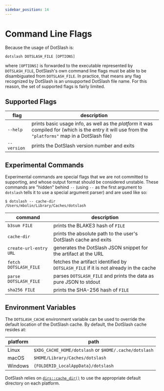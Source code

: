 ```yaml
---
sidebar_position: 14
---
```


# Command Line Flags

Because the usage of DotSlash is:

```shell
dotslash DOTSLASH_FILE [OPTIONS]
```

where `[OPTIONS]` is forwarded to the executable represented by `DOTSLASH_FILE`,
DotSlash's own command line flags must be able to be disambiguated from
`DOTSLASH_FILE`. In practice, that means any flag recognized by DotSlash is an
unsupported DotSlash file name. For this reason, the set of supported flags is
fairly limited.

## Supported Flags

<!-- markdownlint-disable MD033 -->

| flag                     | description                                                                                                                                           |
| ------------------------ | ----------------------------------------------------------------------------------------------------------------------------------------------------- |
| `--help`                 | prints basic usage info, as well as the _platform_ it was compiled for (which is the entry it will use from the `"platforms"` map in a DotSlash file) |
| <nobr>`--version`</nobr> | prints the DotSlash version number and exits                                                                                                          |

<!-- markdownlint-enable MD033 -->

## Experimental Commands

Experimental commands are special flags that we are not committed to supporting,
and whose output format should be considered unstable. These commands are
"hidden" behind `--` (using `--` as the first argument to `dotslash` tells it to
use a special argument parser) and are used like so:

```shell
$ dotslash -- cache-dir
/Users/mbolin/Library/Caches/dotslash
```

| command                | description                                                                          |
| ---------------------- | ------------------------------------------------------------------------------------ |
| `b3sum FILE`           | prints the BLAKE3 hash of `FILE`                                                     |
| `cache-dir`            | prints the absolute path to the user's DotSlash cache and exits                      |
| `create-url-entry URL` | generates the DotSlash JSON snippet for the artifact at the URL                      |
| `fetch DOTSLASH_FILE`  | fetches the artifact identified by `DOTSLASH_FILE` if it is not already in the cache |
| `parse DOTSLASH_FILE`  | parses `DOTSLASH_FILE` and prints the data as pure JSON to stdout                    |
| `sha256 FILE`          | prints the SHA-256 hash of `FILE`                                                    |

## Environment Variables

The `DOTSLASH_CACHE` environment variable can be used to override the default
location of the DotSlash cache. By default, the DotSlash cache resides at:

| platform | path                                                  |
| -------- | ----------------------------------------------------- |
| Linux    | `$XDG_CACHE_HOME/dotslash` or `$HOME/.cache/dotslash` |
| macOS    | `$HOME/Library/Caches/dotslash`                       |
| Windows  | `{FOLDERID_LocalAppData}/dotslash`                    |

DotSlash relies on
[`dirs::cache_dir()`](https://docs.rs/dirs/5.0.1/dirs/fn.cache_dir.html) to use
the appropriate default directory on each platform.
